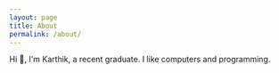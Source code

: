 ```yaml
---
layout: page
title: About
permalink: /about/
---
```


Hi 👋, I'm Karthik, a recent graduate. I like computers and programming.

